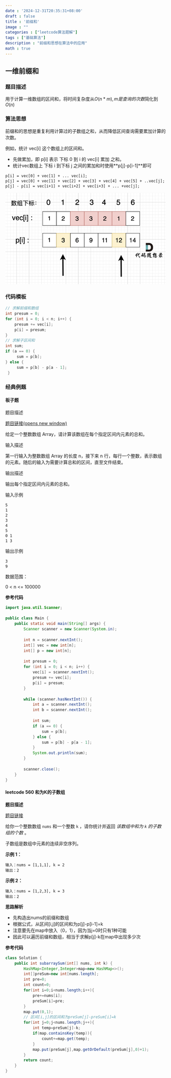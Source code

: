 ```yaml
---
date : '2024-12-31T20:35:31+08:00'
draft : false
title : '前缀和'
image : ""
categories : ["leetcode算法题解"]
tags : ["基础算法"]
description : "前缀和思想在算法中的应用"
math : true
---
```


## 一维前缀和

### 题目描述

用于计算一维数组的区间和，将时间复杂度从$O(n * m) ,m 是查询的次数$简化到$O(n)$

### 算法思想

前缀和的思想是重复利用计算过的子数组之和，从而降低区间查询需要累加计算的次数。

例如，统计 vec[i] 这个数组上的区间和。

- 先做累加，即 p[i] 表示 下标 0 到 i 的 vec[i] 累加 之和。
- 统计vec数组上 下标 i 到下标 j 之间的累加和时使用**p[j]-p[i-1]**即可

```
p[i] = vec[0] + vec[1] + ... vec[i];
p[j] = vec[0] + vec[1] + vec[2] + vec[3] + vec[4] + vec[5] + ..vec[j];
p[j] - p[i] = vec[i+1] + vec[i+2] + vec[i+3] + ... +vec[j];
```

![img](20240627111319.png)

### 代码模板

```java
// 求解前缀和数组
int presum = 0;
for (int i = 0; i < n; i++) {
    presum += vec[i];
    p[i] = presum;
}
// 求解子区间和
int sum;
if (a == 0) {
     sum = p[b];
} else {
     sum = p[b] - p[a - 1];
 }
```



### 经典例题

#### 板子题

题目描述

[题目链接(opens new window)](https://kamacoder.com/problempage.php?pid=1070)

给定一个整数数组 Array，请计算该数组在每个指定区间内元素的总和。

输入描述

第一行输入为整数数组 Array 的长度 n，接下来 n 行，每行一个整数，表示数组的元素。随后的输入为需要计算总和的区间，直至文件结束。

输出描述

输出每个指定区间内元素的总和。

输入示例

```text
5
1
2
3
4
5
0 1
1 3
```



输出示例

```text
3
9
```



数据范围：

0 < n <= 100000



**参考代码**

```java
import java.util.Scanner;

public class Main {
    public static void main(String[] args) {
        Scanner scanner = new Scanner(System.in);

        int n = scanner.nextInt();
        int[] vec = new int[n];
        int[] p = new int[n];

        int presum = 0;
        for (int i = 0; i < n; i++) {
            vec[i] = scanner.nextInt();
            presum += vec[i];
            p[i] = presum;
        }

        while (scanner.hasNextInt()) {
            int a = scanner.nextInt();
            int b = scanner.nextInt();

            int sum;
            if (a == 0) {
                sum = p[b];
            } else {
                sum = p[b] - p[a - 1];
            }
            System.out.println(sum);
        }

        scanner.close();
    }
}
```

#### leetcode 560 和为K的子数组

**题目描述**

[题目链接](https://leetcode.cn/problems/subarray-sum-equals-k/description/)

给你一个整数数组 `nums` 和一个整数 `k` ，请你统计并返回 *该数组中和为 `k` 的子数组的个数* 。

子数组是数组中元素的连续非空序列。

**示例 1：**

```
输入：nums = [1,1,1], k = 2
输出：2
```

**示例 2：**

```
输入：nums = [1,2,3], k = 3
输出：2
```

**思路解析**

- 先构造出nums的前缀和数组
- 根据公式，从区间[i,j]的区间和为p[j]-p[i-1]=k
- 注意要先在map中放入（0，1），因为当j=0时只有1种可能
- 因此可以遍历前缀和数组，相当于求解p[j]-k在map中出现多少次

**参考代码**

```java
class Solution {
    public int subarraySum(int[] nums, int k) {
        HashMap<Integer,Integer>map=new HashMap<>();
        int[]preSum=new int[nums.length];
        int pre=0;
        int count=0;
        for(int i=0;i<nums.length;i++){
            pre+=nums[i];
            preSum[i]=pre;
        }
        map.put(0,1);
        // 区间[i,j]的区间和为preSum[j]-preSum[i]=k
        for(int j=0;j<nums.length;j++){
            int temp=preSum[j]-k;
            if(map.containsKey(temp)){
                count+=map.get(temp);
            }
            map.put(preSum[j],map.getOrDefault(preSum[j],0)+1);
        }
        return count;
    }
}
```

